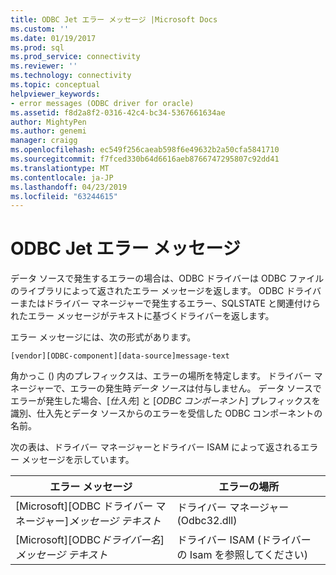 ```yaml
---
title: ODBC Jet エラー メッセージ |Microsoft Docs
ms.custom: ''
ms.date: 01/19/2017
ms.prod: sql
ms.prod_service: connectivity
ms.reviewer: ''
ms.technology: connectivity
ms.topic: conceptual
helpviewer_keywords:
- error messages (ODBC driver for oracle)
ms.assetid: f8d2a8f2-0316-42c4-bc34-5367661634ae
author: MightyPen
ms.author: genemi
manager: craigg
ms.openlocfilehash: ec549f256caeab598f6e49632b2a50cfa5841710
ms.sourcegitcommit: f7fced330b64d6616aeb8766747295807c92dd41
ms.translationtype: MT
ms.contentlocale: ja-JP
ms.lasthandoff: 04/23/2019
ms.locfileid: "63244615"
---
```

# <a name="odbc-jet-error-messages"></a>ODBC Jet エラー メッセージ
データ ソースで発生するエラーの場合は、ODBC ドライバーは ODBC ファイルのライブラリによって返されたエラー メッセージを返します。 ODBC ドライバーまたはドライバー マネージャーで発生するエラー、SQLSTATE と関連付けられたエラー メッセージがテキストに基づくドライバーを返します。  
  
 エラー メッセージには、次の形式があります。  
  
```  
[vendor][ODBC-component][data-source]message-text  
```  
  
 角かっこ () 内のプレフィックスは、エラーの場所を特定します。 ドライバー マネージャーで、エラーの発生時*データ ソース*は付与しません。 データ ソースでエラーが発生した場合、[*仕入先*] と [*ODBC コンポーネント*] プレフィックスを識別、仕入先とデータ ソースからのエラーを受信した ODBC コンポーネントの名前。  
  
 次の表は、ドライバー マネージャーとドライバー ISAM によって返されるエラー メッセージを示しています。  
  
|エラー メッセージ|エラーの場所|  
|-------------------|--------------------|  
|[Microsoft][ODBC ドライバー マネージャー]*メッセージ テキスト*|ドライバー マネージャー (Odbc32.dll)|  
|[Microsoft][ODBC*ドライバー名*]*メッセージ テキスト*|ドライバー ISAM (ドライバーの Isam を参照してください)|
